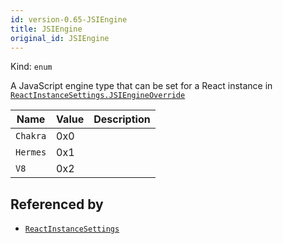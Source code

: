 ```yaml
---
id: version-0.65-JSIEngine
title: JSIEngine
original_id: JSIEngine
---
```


Kind: `enum`

A JavaScript engine type that can be set for a React instance in [`ReactInstanceSettings.JSIEngineOverride`](ReactInstanceSettings#jsiengineoverride)

| Name |  Value | Description |
|--|--|--|
|`Chakra` | 0x0  |  |
|`Hermes` | 0x1  |  |
|`V8` | 0x2  |  |


## Referenced by
- [`ReactInstanceSettings`](ReactInstanceSettings)

